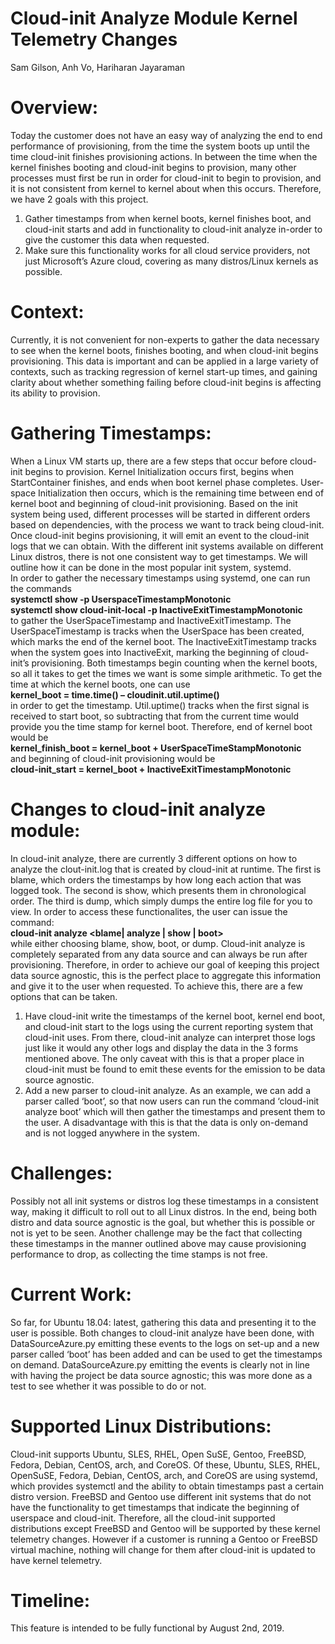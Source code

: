 # Cloud-init Analyze Module Kernel Telemetry Changes
Sam Gilson, Anh Vo, Hariharan Jayaraman

# Overview:
Today the customer does not have an easy way of analyzing the end to end performance of provisioning, from the time the system boots up until the time cloud-init finishes provisioning actions. In between the time when the kernel finishes booting and cloud-init begins to provision, many other processes must first be run in order for cloud-init to begin to provision, and it is not consistent from kernel to kernel about when this occurs. Therefore, we have 2 goals with this project. 
1)  Gather timestamps from when kernel boots, kernel finishes boot, and cloud-init starts and add in functionality to cloud-init analyze in-order to give the customer this data when requested. 
2)  Make sure this functionality works for all cloud service providers, not just Microsoft’s Azure cloud, covering as many distros/Linux kernels as possible.

# Context:
Currently, it is not convenient for non-experts to gather the data necessary to see when the kernel boots, finishes booting, and when cloud-init begins provisioning. This data is important and can be applied in a large variety of contexts, such as tracking regression of kernel start-up times, and gaining clarity about whether something failing before cloud-init begins is affecting its ability to provision. 

# Gathering Timestamps:
When a Linux VM starts up, there are a few steps that occur before cloud-init begins to provision. Kernel Initialization occurs first, begins when StartContainer finishes, and ends when boot kernel phase completes. User-space Initialization then occurs, which is the remaining time between end of kernel boot and beginning of cloud-init provisioning. Based on the init system being used, different processes will be started in different orders based on dependencies, with the process we want to track being cloud-init. Once cloud-init begins provisioning, it will emit an event to the cloud-init logs that we can obtain. 
With the different init systems available on different Linux distros, there is not one consistent way to get timestamps. We will outline how it can be done in the most popular init system, systemd.
<br />In order to gather the necessary timestamps using systemd, one can run the commands
<br />**systemctl show -p UserspaceTimestampMonotonic**  
**systemctl show cloud-init-local -p InactiveExitTimestampMonotonic**
<br />to gather the UserSpaceTimestamp and InactiveExitTimestamp. The UserSpaceTimestamp is tracks when the UserSpace has been created, which marks the end of the kernel boot. The InactiveExitTimestamp tracks when the system goes into InactiveExit, marking the beginning of cloud-init’s provisioning. Both timestamps begin counting when the kernel boots, so all it takes to get the times we want is some simple arithmetic. To get the time at which the kernel boots, one can use
<br />**kernel_boot = time.time() – cloudinit.util.uptime()**
<br />in order to get the timestamp. Util.uptime() tracks when the first signal is received to start boot, so subtracting that from the current time would provide you the time stamp for kernel boot. Therefore, end of kernel boot would be
<br />**kernel_finish_boot = kernel_boot + UserSpaceTimeStampMonotonic**
<br />and beginning of cloud-init provisioning would be
<br />**cloud-init_start = kernel_boot + InactiveExitTimestampMonotonic**

# Changes to cloud-init analyze module:
In cloud-init analyze, there are currently 3 different options on how to analyze the clout-init.log that is created by cloud-init at runtime. The first is blame, which orders the timestamps by how long each action that was logged took. The second is show, which presents them in chronological order. The third is dump, which simply dumps the entire log file for you to view. In order to access these functionalites, the user can issue the command:
<br /> **cloud-init analyze <blame| analyze | show  | boot>**
<br /> while either choosing blame, show, boot,  or dump. Cloud-init analyze is completely separated from any data source and can always be run after provisioning. Therefore, in order to achieve our goal of keeping this project data source agnostic, this is the perfect place to aggregate this information and give it to the user when requested. To achieve this, there are a few options that can be taken.
1)	Have cloud-init write the timestamps of the kernel boot, kernel end boot, and cloud-init start to the logs using the current reporting system that cloud-init uses. From there, cloud-init analyze can interpret those logs just like it would any other logs and display the data in the 3 forms mentioned above. The only caveat with this is that a proper place in cloud-init must be found to emit these events for the emission to be data source agnostic. 
2)	Add a new parser to cloud-init analyze. As an example, we can add a parser called ‘boot’, so that now users can run the command ‘cloud-init analyze boot’ which will then gather the timestamps and present them to the user. A disadvantage with this is that the data is only on-demand and is not logged anywhere in the system.

# Challenges:
Possibly not all init systems or distros log these timestamps in a consistent way, making it difficult to roll out to all Linux distros. In the end, being both distro and data source agnostic is the goal, but whether this is possible or not is yet to be seen. Another challenge may be the fact that collecting these timestamps in the manner outlined above may cause provisioning performance to drop, as collecting the time stamps is not free.

# Current Work:
So far, for Ubuntu 18.04: latest, gathering this data and presenting it to the user is possible. Both changes to cloud-init analyze have been done, with DataSourceAzure.py emitting these events to the logs on set-up and a new parser called ‘boot’ has been added and can be used to get the timestamps on demand. DataSourceAzure.py emitting the events is clearly not in line with having the project be data source agnostic; this was more done as a test to see whether it was possible to do or not. 

# Supported Linux Distributions:
Cloud-init supports Ubuntu, SLES, RHEL, Open SuSE, Gentoo, FreeBSD, Fedora, Debian, CentOS, arch, and CoreOS. Of these, Ubuntu, SLES, RHEL, OpenSuSE, Fedora, Debian, CentOS, arch, and CoreOS are using systemd, which provides systemctl and the ability to obtain timestamps past a certain distro version. FreeBSD and Gentoo use different init systems that do not have the functionality to get timestamps that indicate the beginning of userspace and cloud-init. Therefore, all the cloud-init supported distributions except FreeBSD and Gentoo will be supported by these kernel telemetry changes. However if a customer is running a Gentoo or FreeBSD virtual machine, nothing will change for them after cloud-init is updated to have kernel telemetry.

# Timeline:
This feature is intended to be fully functional by August 2nd, 2019. 
